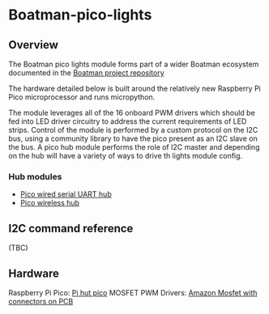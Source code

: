 # Boatman-pico-lights

## Overview
The Boatman pico lights module forms part of a wider Boatman ecosystem documented in the [Boatman project repository](https://github.com/sjefferson99/Boatman-project)

The hardware detailed below is built around the relatively new Raspberry Pi Pico microprocessor and runs micropython.

The module leverages all of the 16 onboard PWM drivers which should be fed into LED driver circuitry to address the current requirements of LED strips.
Control of the module is performed by a custom protocol on the I2C bus, using a community library to have the pico present as an I2C slave on the bus.
A pico hub module performs the role of I2C master and depending on the hub will have a variety of ways to drive th lights module config.

### Hub modules
- [Pico wired serial UART hub](https://github.com/sjefferson99/Boatman-pico-uart-hub)
- [Pico wireless hub](https://github.com/sjefferson99/Boatman-pico-wireless-hub)

## I2C command reference
(TBC)

## Hardware
Raspberry Pi Pico: [Pi hut pico](https://thepihut.com/products/raspberry-pi-pico)
MOSFET PWM Drivers: [Amazon Mosfet with connectors on PCB](https://www.amazon.co.uk/gp/product/B07QVZK39F/ref=ppx_yo_dt_b_asin_title_o05_s00?ie=UTF8&psc=1)
